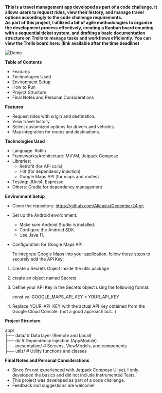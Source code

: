**This is a travel management app developed as part of a code challenge.
It allows users to request rides, view their history, and manage travel options accordingly to the code challenge requirements.  
As part of this project, I utilized a bit of agile methodologies to organize the development process effectively, creating a Kanban board counting with a sequential ticket system, and drafting a basic documentation structure on Trello to manage tasks and workflows efficiently. You can view the Trello board here: (link available after the time deadline)**

![Demo](docs/DemoGif.gif)

 **Table of Contents**
* Features
* Technologies Used
* Environment Setup
* How to Run
* Project Structure
* Final Notes and Personal Considerations

**Features**
* Request rides with origin and destination.
* View travel history.
* Select customized options for drivers and vehicles.
* Map integration for routes and destinations.

**Technologies Used**
* Language: Kotlin
* Frameworks/Architecture: MVVM, Jetpack Compose
* Libraries:
   *    Retrofit (for API calls)
   *    Hilt (for dependency injection)
   *    Google Maps API (for maps and routes)
* Testing: JUnit4, Espresso
* Others: Gradle for dependency management

**Environment Setup**
* Clone the repository: https://github.com/Alicasts/December24.git
* Set up the Android environment:
   * Make sure Android Studio is installed.
   * Configure the Android SDK.
   * Use Java 11.

* Configuration for Google Maps API:

  To integrate Google Maps into your application, follow these steps to securely add the API Key:
1. Create a Secrets Object Inside the utils package 
2. create an object named Secrets
3. Define your API Key in the Secrets object using the following format:

   const val GOOGLE_MAPS_API_KEY = YOUR_API_KEY
4. Replace YOUR_API_KEY with the actual API Key obtained from the Google Cloud Console.
   (not a good approach but...)

**Project Structure**

app/  
├── data/                # Data layer (Remote and Local)  
├── di/                  # Dependency Injection (AppModule)  
├── presentation/        # Screens, ViewModels, and components  
├── utils/               # Utility functions and classes

**Final Notes and Personal Considerations**

* Since I'm not experienced with Jetpack Compose UI yet, I only developed the basics and did not include Instrumented Tests.
* This project was developed as part of a code challenge.
* Feedback and suggestions are welcome!
